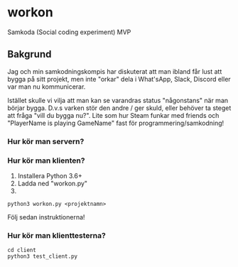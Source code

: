 # workon

Samkoda (Social coding experiment) MVP


## Bakgrund

Jag och min samkodningskompis har diskuterat att man ibland får lust att bygga på sitt projekt, men inte "orkar" dela i What'sApp, Slack, Discord eller var man nu kommunicerar.

Istället skulle vi vilja att man kan se varandras status "någonstans" när man börjar bygga. D.v.s varken stör den andre / ger skuld, eller behöver ta steget att fråga "vill du bygga nu?". Lite som hur Steam funkar med friends och "PlayerName is playing GameName" fast för programmering/samkodning!



### Hur kör man servern?


### Hur kör man klienten?

   1. Installera Python 3.6+
   2. Ladda ned "workon.py"
   3. 
	python3 workon.py <projektnamn>

Följ sedan instruktionerna!


### Hur kör man klienttesterna?


    cd client
    python3 test_client.py
